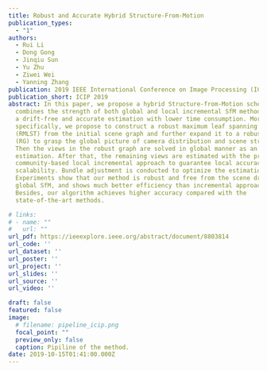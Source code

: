 ```yaml
---
title: Robust and Accurate Hybrid Structure-From-Motion
publication_types:
  - "1"
authors:
  - Rui Li
  - Dong Gong
  - Jinqiu Sun
  - Yu Zhu
  - Ziwei Wei
  - Yanning Zhang
publication: 2019 IEEE International Conference on Image Processing (ICIP)
publication_short: ICIP 2019
abstract: In this paper, we propose a hybrid Structure-from-Motion scheme which
  combines the strength of both global and local incremental SfM methods to get
  a drift-free and accurate estimation with lower time consumption. More
  specifically, we propose to construct a robust maximum leaf spanning tree
  (RMLST) from the initial scene graph and further expand it to a robust graph
  (RG) to grasp the global picture of camera distribution and scene structure.
  Then the views in the robust graph are solved in global manner as an initial
  estimation. After that, the remaining views are estimated with the proposed
  community-based local incremental approach to guarantee local accuracy and
  scalability. Bundle adjustment is conducted to optimize the estimation.
  Experiments show that our method is robust and free from the scene drift as
  global SfM, and shows much better efficiency than incremental approaches.
  Besides, our algorithm achieves higher accuracy compared with the
  state-of-the-art methods.

# links:
# - name: ""
#   url: ""
url_pdf: https://ieeexplore.ieee.org/abstract/document/8803814
url_code: ''
url_dataset: ''
url_poster: ''
url_project: ''
url_slides: ''
url_source: ''
url_video: ''

draft: false
featured: false
image:
  # filename: pipeline_icip.png
  focal_point: ""
  preview_only: false
  caption: Pipiline of the method.
date: 2019-10-15T01:41:00.000Z
---
```

